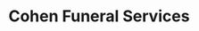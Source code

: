 ---
title: "Cohen Funeral Services"
url: /philadelphia/cohen-funeral-services/
shop: Bestattungen
---
